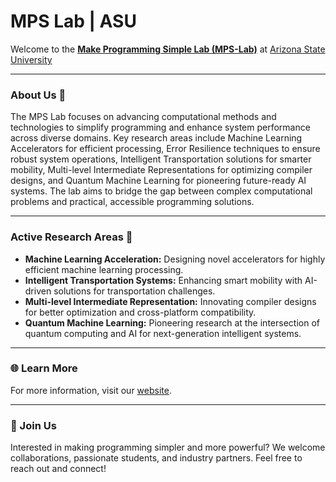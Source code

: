 # MPS Lab | ASU

Welcome to the [**Make Programming Simple Lab (MPS-Lab)**](https://labs.engineering.asu.edu/mps-lab/) at [Arizona State University](https://www.asu.edu/)
<hr>

### About Us 🚀

The MPS Lab focuses on advancing computational methods and technologies to simplify programming and enhance system performance across diverse domains. Key research areas include Machine Learning Accelerators for efficient processing, Error Resilience techniques to ensure robust system operations, Intelligent Transportation solutions for smarter mobility, Multi-level Intermediate Representations for optimizing compiler designs, and Quantum Machine Learning for pioneering future-ready AI systems. The lab aims to bridge the gap between complex computational problems and practical, accessible programming solutions.
<hr>

### Active Research Areas 🔬 
* **Machine Learning Acceleration:** Designing novel accelerators for highly efficient machine learning processing.
* **Intelligent Transportation Systems:** Enhancing smart mobility with AI-driven solutions for transportation challenges.
* **Multi-level Intermediate Representation:** Innovating compiler designs for better optimization and cross-platform compatibility.
* **Quantum Machine Learning:** Pioneering research at the intersection of quantum computing and AI for next-generation intelligent systems.
<hr>

### 🌐 Learn More
For more information, visit our [website](https://labs.engineering.asu.edu/mps-lab/).

<hr>

### 🤝 Join Us
Interested in making programming simpler and more powerful?
We welcome collaborations, passionate students, and industry partners.
Feel free to reach out and connect!
